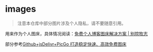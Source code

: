 # images
> 注意本仓库中部分图片涉及个人隐私，请不要随意引用。

用来作为个人图床，具体情况阅读：[免费个人博客图床解决方案 | 别院牧志](https://www.masantu.com/blog/2020-12-06/images-hosting/)

部分参考[Github+jsDelivr+PicGo 打造稳定快速、高效免费图床](https://www.itrhx.com/2019/08/01/A27-image-hosting/)
